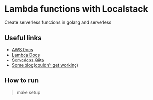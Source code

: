 # Lambda functions with Localstack
Create serverless functions in golang and serverless

## Useful links
- [AWS Docs](https://docs.aws.amazon.com/lambda/latest/dg/golang-package.html)
- [Lambda Docs](https://docs.localstack.cloud/aws/lambda/)
- [Serverless Qiita](https://qiita.com/dennistanaka/items/55d4b73542907dc05d00)
- [Some blog(couldn't get working)](https://blog.datumbrain.com/2020/11/20/localstack-lambda-golang.html)

## How to run
> make setup